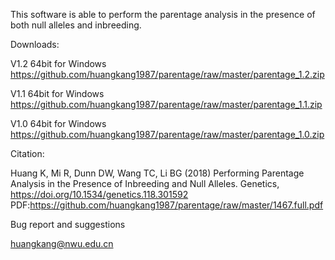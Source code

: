 This software is able to perform the parentage analysis in the presence of both null alleles and inbreeding. 

Downloads:

V1.2 64bit for Windows
https://github.com/huangkang1987/parentage/raw/master/parentage_1.2.zip

V1.1 64bit for Windows
https://github.com/huangkang1987/parentage/raw/master/parentage_1.1.zip

V1.0 64bit for Windows
https://github.com/huangkang1987/parentage/raw/master/parentage_1.0.zip

Citation:

Huang K, Mi R, Dunn DW, Wang TC, Li BG (2018) Performing Parentage Analysis in the Presence of Inbreeding and Null Alleles. Genetics,  https://doi.org/10.1534/genetics.118.301592  PDF:https://github.com/huangkang1987/parentage/raw/master/1467.full.pdf

Bug report and suggestions

huangkang@nwu.edu.cn

